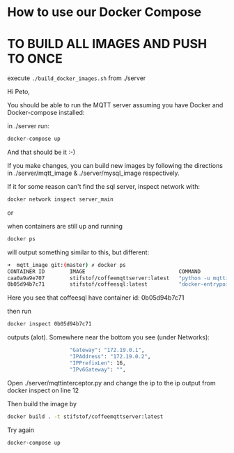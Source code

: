 # How to use our Docker Compose

# TO BUILD ALL IMAGES AND PUSH TO ONCE

execute ```./build_docker_images.sh``` from ./server 

Hi Peto, 

You should be able to run the MQTT server assuming you have Docker and Docker-compose installed:

in ./server run:

``` bash
docker-compose up
```

And that should be it :-)

If you make changes, you can build new images by following the directions in ./server/mqtt_image & ./server/mysql_image respectively. 




If it for some reason can't find the sql server, inspect network with:

```bash
docker network inspect server_main
```

or 

when containers are still up and running

```bash
docker ps
```

will output something similar to this, but different:

``` bash
➜  mqtt_image git:(master) ✗ docker ps
CONTAINER ID        IMAGE                              COMMAND                  CREATED              STATUS              PORTS                                        NAMES
caa0a9a9e707        stifstof/coffeemqttserver:latest   "python -u mqttinter…"   About a minute ago   Up About a minute   0.0.0.0:80->80/tcp, 0.0.0.0:1883->1883/tcp   mqttcontainer
0b05d94b7c71        stifstof/coffeesql:latest          "docker-entrypoint.s…"   3 minutes ago        Up About a minute   0.0.0.0:3306->3306/tcp, 33060/tcp            coffeesqlcontainer
```

Here you see that coffeesql have container id: 0b05d94b7c71

then run

``` bash
docker inspect 0b05d94b7c71
```

outputs (alot). Somewhere near the bottom you see (under Networks):

``` bash
                    "Gateway": "172.19.0.1",
                    "IPAddress": "172.19.0.2",
                    "IPPrefixLen": 16,
                    "IPv6Gateway": "",
```

Open ./server/mqttinterceptor.py and change the ip to the ip output from docker inspect on line 12

Then build the image by 

``` bash
docker build . -t stifstof/coffeemqttserver:latest
```

Try again

``` bash
docker-compose up
```